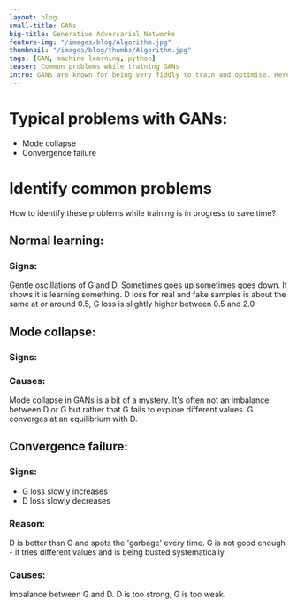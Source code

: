 ```yaml
---
layout: blog
small-title: GANs
big-title: Generative Adversarial Networks
feature-img: "/images/blog/Algorithm.jpg"
thumbnail: "/images/blog/thumbs/Algorithm.jpg"
tags: [GAN, machine learning, python]
teaser: Common problems while training GANs
intro: GANs are known for being very fiddly to train and optimise. Here are a few things I've learnt while working with them.
---
```






# Typical problems with GANs:
- Mode collapse
- Convergence failure


# Identify common problems
How to identify these problems while training is in progress to save time?

## Normal learning:
### Signs:
Gentle oscillations of G and D. Sometimes goes up sometimes goes down. It shows it is learning something.
D loss for real and fake samples is about the same at or around 0.5, G loss is slightly higher between 0.5 and 2.0

## Mode collapse:
### Signs:
### Causes:
Mode collapse in GANs is a bit of a mystery. It's often not an imbalance between D or G but rather that G fails to explore different values. G converges at an equilibrium with D.

## Convergence failure:
### Signs: 
- G loss slowly increases
- D loss slowly decreases

### Reason: 
D is better than G and spots the 'garbage' every time. G is not good enough - it tries different values and is being busted systematically.
### Causes:
Imbalance between G and D. D is too strong, G is too weak.


```python

```
